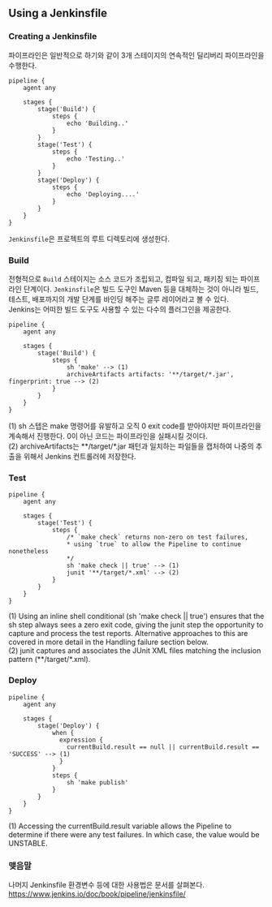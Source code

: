 ## Using a Jenkinsfile
### Creating a Jenkinsfile
파이프라인은 일반적으로 하기와 같이 3개 스테이지의 연속적인 딜리버리 파이프라인을 수행한다.
```text
pipeline {
    agent any

    stages {
        stage('Build') {
            steps {
                echo 'Building..'
            }
        }
        stage('Test') {
            steps {
                echo 'Testing..'
            }
        }
        stage('Deploy') {
            steps {
                echo 'Deploying....'
            }
        }
    }
}
```
`Jenkinsfile`은 프로젝트의 루트 디렉토리에 생성한다.
### Build
전형적으로 `Build` 스테이지는 소스 코드가 조립되고, 컴파일 되고, 패키징 되는 파이프라인 단계이다. `Jenkinsfile`은 빌드 도구인
Maven 등을 대체하는 것이 아니라 빌드, 테스트, 배포까지의 개발 단계를 바인딩 해주는 글루 레이어라고 볼 수 있다.  
Jenkins는 어떠한 빌드 도구도 사용할 수 있는 다수의 플러그인을 제공한다.
```text
pipeline {
    agent any

    stages {
        stage('Build') {
            steps {
                sh 'make' --> (1)
                archiveArtifacts artifacts: '**/target/*.jar', fingerprint: true --> (2)
            }
        }
    }
}
```
(1) sh 스텝은 make 명령어를 유발하고 오직 0 exit code를 받아야지만 파이프라인을 계속해서 진행한다. 0이 아닌 코드는
파이프라인을 실패시킬 것이다.  
(2) archiveArtifacts는 **/target/*.jar 패턴과 일치하는 파일들을 캡처하여 나중의 추출을 위해서 Jenkins 컨트롤러에 저장한다.  
### Test
```text
pipeline {
    agent any

    stages {
        stage('Test') {
            steps {
                /* `make check` returns non-zero on test failures,
                * using `true` to allow the Pipeline to continue nonetheless
                */
                sh 'make check || true' --> (1)
                junit '**/target/*.xml' --> (2)
            }
        }
    }
}
```
(1) Using an inline shell conditional (sh 'make check || true') ensures that the sh step always sees a zero exit code, giving the junit step the opportunity to capture and process the test reports. Alternative approaches to this are covered in more detail in the Handling failure section below.  
(2) junit captures and associates the JUnit XML files matching the inclusion pattern (**/target/*.xml).
### Deploy
```text
pipeline {
    agent any

    stages {
        stage('Deploy') {
            when {
              expression {
                currentBuild.result == null || currentBuild.result == 'SUCCESS' --> (1)
              }
            }
            steps {
                sh 'make publish'
            }
        }
    }
}
```
(1) Accessing the currentBuild.result variable allows the Pipeline to determine if there were any test failures. In which case, the value would be UNSTABLE.
### 맺음말
나머지 Jenkinsfile 환경변수 등에 대한 사용법은 문서를 살펴본다.  
https://www.jenkins.io/doc/book/pipeline/jenkinsfile/